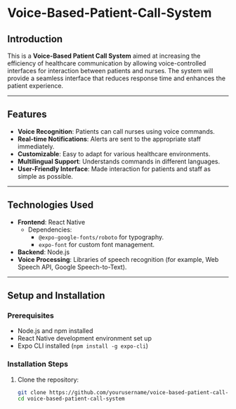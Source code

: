# Voice-Based-Patient-Call-System

## Introduction
This is a **Voice-Based Patient Call System** aimed at increasing the efficiency of healthcare communication by allowing voice-controlled interfaces for interaction between patients and nurses. The system will provide a seamless interface that reduces response time and enhances the patient experience.

---

## Features
- **Voice Recognition**: Patients can call nurses using voice commands.
- **Real-time Notifications**: Alerts are sent to the appropriate staff immediately.
- **Customizable**: Easy to adapt for various healthcare environments.
- **Multilingual Support**: Understands commands in different languages.
- **User-Friendly Interface**: Made interaction for patients and staff as simple as possible.

---

## Technologies Used
- **Frontend**: React Native
  - Dependencies:
    - `@expo-google-fonts/roboto` for typography.
    - `expo-font` for custom font management.
- **Backend**: Node.js
- **Voice Processing**: Libraries of speech recognition (for example, Web Speech API, Google Speech-to-Text).

---

## Setup and Installation

### Prerequisites
- Node.js and npm installed
- React Native development environment set up
- Expo CLI installed (`npm install -g expo-cli`)

### Installation Steps
1. Clone the repository:
   ```bash
   git clone https://github.com/yourusername/voice-based-patient-call-system.git
   cd voice-based-patient-call-system
